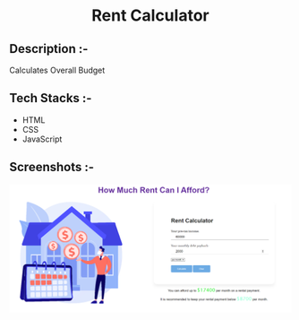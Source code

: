 # <p align="center">Rent Calculator</p>

## Description :-

Calculates Overall Budget

## Tech Stacks :-

- HTML
- CSS
- JavaScript

## Screenshots :-
![alt text](image.png)


